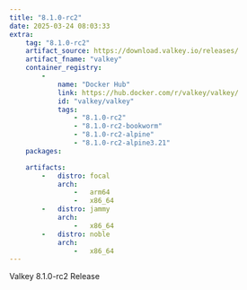 ```yaml
---
title: "8.1.0-rc2"
date: 2025-03-24 08:03:33
extra:
    tag: "8.1.0-rc2"
    artifact_source: https://download.valkey.io/releases/
    artifact_fname: "valkey"
    container_registry:
        -
            name: "Docker Hub"
            link: https://hub.docker.com/r/valkey/valkey/
            id: "valkey/valkey"
            tags:
                - "8.1.0-rc2"
                - "8.1.0-rc2-bookworm"
                - "8.1.0-rc2-alpine"
                - "8.1.0-rc2-alpine3.21"
    packages:

    artifacts:
        -   distro: focal
            arch:
                -   arm64
                -   x86_64
        -   distro: jammy
            arch:
                -   x86_64
        -   distro: noble
            arch:
                -   x86_64
---
```


Valkey 8.1.0-rc2 Release
